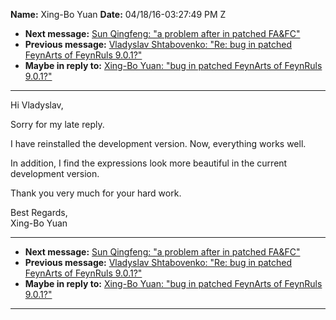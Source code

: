 **Name:** Xing-Bo Yuan
**Date:** 04/18/16-03:27:49 PM Z

  - **Next message:** [Sun Qingfeng: "a problem after in patched
    FA\&FC"](1048.html)
  - **Previous message:** [Vladyslav Shtabovenko: "Re: bug in patched
    FeynArts of FeynRuls 9.0.1?"](1046.html)
  - **Maybe in reply to:** [Xing-Bo Yuan: "bug in patched FeynArts of
    FeynRuls 9.0.1?"](1034.html)

-----

Hi Vladyslav,  

Sorry for my late reply.  

I have reinstalled the development version. Now, everything works
well.  

In addition, I find the expressions look more beautiful in the current
development version.  

Thank you very much for your hard work.  

Best Regards,  
Xing-Bo Yuan  

-----

  - **Next message:** [Sun Qingfeng: "a problem after in patched
    FA\&FC"](1048.html)
  - **Previous message:** [Vladyslav Shtabovenko: "Re: bug in patched
    FeynArts of FeynRuls 9.0.1?"](1046.html)
  - **Maybe in reply to:** [Xing-Bo Yuan: "bug in patched FeynArts of
    FeynRuls 9.0.1?"](1034.html)

-----


